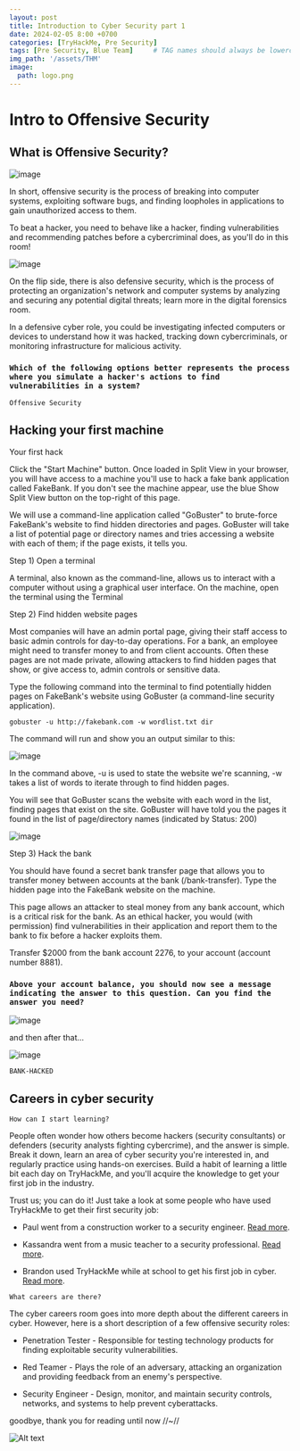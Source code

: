 ```yaml
---
layout: post
title: Introduction to Cyber Security part 1 
date: 2024-02-05 8:00 +0700
categories: [TryHackMe, Pre Security]
tags: [Pre Security, Blue Team]     # TAG names should always be lowercase
img_path: '/assets/THM'
image: 
  path: logo.png
--- 
```


# Intro to Offensive Security

## What is Offensive Security?

![image](https://github.com/zs0b/zs0b.github.io/assets/118095276/d96fd23a-8c01-40d3-9bb6-a7419f6cc616)

In short, offensive security is the process of breaking into computer systems, exploiting software bugs, and finding loopholes in applications to gain unauthorized access to them.

To beat a hacker, you need to behave like a hacker, finding vulnerabilities and recommending patches before a cybercriminal does, as you'll do in this room!

![image](https://github.com/zs0b/zs0b.github.io/assets/118095276/8deff8a1-6b85-4536-a73f-a1035e80c938)

On the flip side, there is also defensive security, which is the process of protecting an organization's network and computer systems by analyzing and securing any potential digital threats; learn more in the digital forensics room.

In a defensive cyber role, you could be investigating infected computers or devices to understand how it was hacked, tracking down cybercriminals, or monitoring infrastructure for malicious activity.

### `Which of the following options better represents the process where you simulate a hacker's actions to find vulnerabilities in a system?`

`Offensive Security`

## Hacking your first machine

Your first hack

Click the "Start Machine" button. Once loaded in Split View in your browser, you will have access to a machine you'll use to hack a fake bank application called FakeBank. If you don't see the machine appear, use the blue Show Split View button on the top-right of this page.

We will use a command-line application called "GoBuster" to brute-force FakeBank's website to find hidden directories and pages. GoBuster will take a list of potential page or directory names and tries accessing a website with each of them; if the page exists, it tells you.

Step 1) Open a terminal

A terminal, also known as the command-line, allows us to interact with a computer without using a graphical user interface. On the machine, open the terminal using the Terminal

Step 2) Find hidden website pages

Most companies will have an admin portal page, giving their staff access to basic admin controls for day-to-day operations. For a bank, an employee might need to transfer money to and from client accounts. Often these pages are not made private, allowing attackers to find hidden pages that show, or give access to, admin controls or sensitive data.

Type the following command into the terminal to find potentially hidden pages on FakeBank's website using GoBuster (a command-line security application).

```
gobuster -u http://fakebank.com -w wordlist.txt dir

```

The command will run and show you an output similar to this:

![image](https://github.com/zs0b/zs0b.github.io/assets/118095276/50143735-b86d-4cfd-999f-4eaf2cd72c65)

In the command above, -u is used to state the website we're scanning, -w takes a list of words to iterate through to find hidden pages.

You will see that GoBuster scans the website with each word in the list, finding pages that exist on the site. GoBuster will have told you the pages it found in the list of page/directory names (indicated by Status: 200)

![image](https://github.com/zs0b/zs0b.github.io/assets/118095276/a0db465f-6fa2-467f-aaa3-0f6184abcdf9)

Step 3) Hack the bank

You should have found a secret bank transfer page that allows you to transfer money between accounts at the bank (/bank-transfer). Type the hidden page into the FakeBank website on the machine.

This page allows an attacker to steal money from any bank account, which is a critical risk for the bank. As an ethical hacker, you would (with permission) find vulnerabilities in their application and report them to the bank to fix before a hacker exploits them.

Transfer $2000 from the bank account 2276, to your account (account number 8881).

### `Above your account balance, you should now see a message indicating the answer to this question. Can you find the answer you need?`

![image](https://github.com/zs0b/zs0b.github.io/assets/118095276/c45b253f-be4b-4b47-bbac-b18f407dc894)

and then after that...

![image](https://github.com/zs0b/zs0b.github.io/assets/118095276/a751316e-c9db-4eae-b117-28c05994b204)

`BANK-HACKED`

## Careers in cyber security

`How can I start learning?`

People often wonder how others become hackers (security consultants) or defenders (security analysts fighting cybercrime), and the answer is simple. Break it down, learn an area of cyber security you're interested in, and regularly practice using hands-on exercises. Build a habit of learning a little bit each day on TryHackMe, and you'll acquire the knowledge to get your first job in the industry.

Trust us; you can do it! Just take a look at some people who have used TryHackMe to get their first security job:

- Paul went from a construction worker to a security engineer. [Read more](https://tryhackme.com/r/resources/blog/construction-worker-to-security-engineer-how-paul-used-tryhackme-to-land-his-first-job-in-security).

- Kassandra went from a music teacher to a security professional. [Read more](https://tryhackme.com/r/resources/blog/the-teacher-becomes-the-student).

- Brandon used TryHackMe while at school to get his first job in cyber. [Read more](https://tryhackme.com/r/resources/blog/brandons-success-story).

`What careers are there?` 

The cyber careers room goes into more depth about the different careers in cyber. However, here is a short description of a few offensive security roles:

- Penetration Tester - Responsible for testing technology products for finding exploitable security vulnerabilities.

- Red Teamer - Plays the role of an adversary, attacking an organization and providing feedback from an enemy's perspective.

- Security Engineer - Design, monitor, and maintain security controls, networks, and systems to help prevent cyberattacks.

goodbye, thank you for reading until now //~//

![Alt text](https://media.giphy.com/media/qiMbLh4WHEZyw/giphy.gif?cid=790b7611iegnq76xglpshccvv18cbqxo935qhpyh9tiyl2g4&ep=v1_gifs_trending&rid=giphy.gif&ct=g) 
